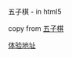 五子棋 - in html5

copy from [五子棋](https://github.com/itlwei/Wuzi)

[体验地址](https://cl-window.github.io/Wuzi/)

